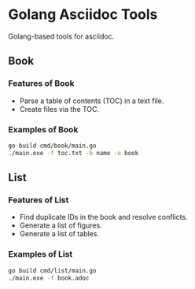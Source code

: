 # Golang Asciidoc Tools

Golang-based tools for asciidoc.

## Book

### Features of Book

- Parse a table of contents (TOC) in a text file.
- Create files via the TOC.

### Examples of Book

```bash
go build cmd/book/main.go
./main.exe -f toc.txt -b name -o book
```

## List

### Features of List

- Find duplicate IDs in the book and resolve conflicts.
- Generate a list of figures.
- Generate a list of tables.

### Examples of List

```bash
go build cmd/list/main.go
./main.exe -f book.adoc
```
